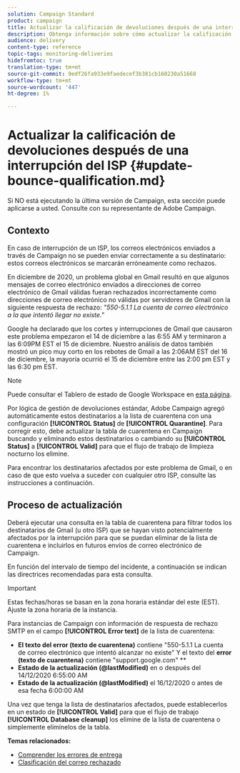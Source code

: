 ```yaml
---
solution: Campaign Standard
product: campaign
title: Actualizar la calificación de devoluciones después de una interrupción del ISP
description: Obtenga información sobre cómo actualizar la calificación de devoluciones después de una interrupción del ISP.
audience: delivery
content-type: reference
topic-tags: monitoring-deliveries
hidefromtoc: true
translation-type: tm+mt
source-git-commit: 9edf26fa933e9faedecef3b381cb160230a51668
workflow-type: tm+mt
source-wordcount: '447'
ht-degree: 1%

---
```



# Actualizar la calificación de devoluciones después de una interrupción del ISP {#update-bounce-qualification.md}

Si NO está ejecutando la última versión de Campaign, esta sección puede aplicarse a usted. Consulte con su representante de Adobe Campaign.

## Contexto

En caso de interrupción de un ISP, los correos electrónicos enviados a través de Campaign no se pueden enviar correctamente a su destinatario: estos correos electrónicos se marcarán erróneamente como rechazos.

En diciembre de 2020, un problema global en Gmail resultó en que algunos mensajes de correo electrónico enviados a direcciones de correo electrónico de Gmail válidas fueran rechazados incorrectamente como direcciones de correo electrónico no válidas por servidores de Gmail con la siguiente respuesta de rechazo: *&quot;550-5.1.1 La cuenta de correo electrónico a la que intentó llegar no existe.&quot;*

Google ha declarado que los cortes y interrupciones de Gmail que causaron este problema empezaron el 14 de diciembre a las 6:55 AM y terminaron a las 6:09PM EST el 15 de diciembre. Nuestro análisis de datos también mostró un pico muy corto en los rebotes de Gmail a las 2:06AM EST del 16 de diciembre, la mayoría ocurrió el 15 de diciembre entre las 2:00 pm EST y las 6:30 pm EST.

>[!NOTE]
>
>Puede consultar el Tablero de estado de Google Workspace en [esta página](https://www.google.com/appsstatus#hl=en&amp;v=status).


Por lógica de gestión de devoluciones estándar, Adobe Campaign agregó automáticamente estos destinatarios a la lista de cuarentena con una configuración **[!UICONTROL Status]** de **[!UICONTROL Quarantine]**. Para corregir esto, debe actualizar la tabla de cuarentena en Campaign buscando y eliminando estos destinatarios o cambiando su **[!UICONTROL Status]** a **[!UICONTROL Valid]** para que el flujo de trabajo de limpieza nocturno los elimine.

Para encontrar los destinatarios afectados por este problema de Gmail, o en caso de que esto vuelva a suceder con cualquier otro ISP, consulte las instrucciones a continuación.

## Proceso de actualización

Deberá ejecutar una consulta en la tabla de cuarentena para filtrar todos los destinatarios de Gmail (u otro ISP) que se hayan visto potencialmente afectados por la interrupción para que se puedan eliminar de la lista de cuarentena e incluirlos en futuros envíos de correo electrónico de Campaign.

En función del intervalo de tiempo del incidente, a continuación se indican las directrices recomendadas para esta consulta.

>[!IMPORTANT]
>
>Estas fechas/horas se basan en la zona horaria estándar del este (EST). Ajuste la zona horaria de la instancia.

Para instancias de Campaign con información de respuesta de rechazo SMTP en el campo **[!UICONTROL Error text]** de la lista de cuarentena:

* **El texto del error (texto de cuarentena)**  contiene &quot;550-5.1.1 La cuenta de correo electrónico que intentó alcanzar no existe&quot; Y el texto del  **error (texto de cuarentena)**  contiene &quot;support.google.com&quot; **
* **Estado de la actualización (@lastModified)** en o después del 14/12/2020 6:55:00 AM
* **Estado de la actualización (@lastModified)** el 16/12/2020 o antes de esa fecha 6:00:00 AM

Una vez que tenga la lista de destinatarios afectados, puede establecerlos en un estado de **[!UICONTROL Valid]** para que el flujo de trabajo **[!UICONTROL Database cleanup]** los elimine de la lista de cuarentena o simplemente elimínelos de la tabla.

**Temas relacionados:**
* [Comprender los errores de entrega](../../sending/using/understanding-delivery-failures.md)
* [Clasificación del correo rechazado](../../sending/using/understanding-delivery-failures.md#bounce-mail-qualification)

